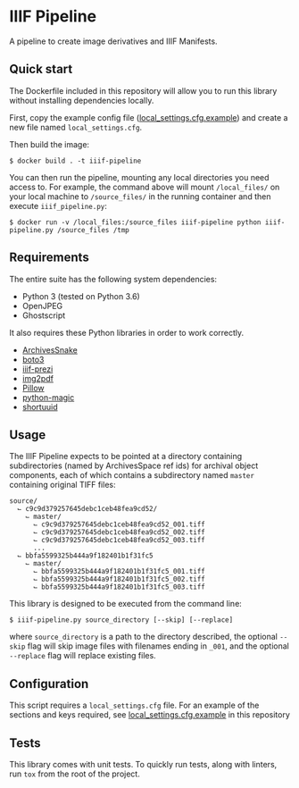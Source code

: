 # IIIF Pipeline
A pipeline to create image derivatives and IIIF Manifests.

## Quick start

The Dockerfile included in this repository will allow you to run this library
without installing dependencies locally.

First, copy the example config file ([local_settings.cfg.example](local_settings.cfg.example))
and create a new file named `local_settings.cfg`.

Then build the image:

    $ docker build . -t iiif-pipeline

You can then run the pipeline, mounting any local directories you need access to.
For example, the command above will mount `/local_files/` on your local machine
to `/source_files/` in the running container and then execute `iiif_pipeline.py`:

    $ docker run -v /local_files:/source_files iiif-pipeline python iiif-pipeline.py /source_files /tmp


## Requirements

The entire suite has the following system dependencies:
- Python 3 (tested on Python 3.6)
- OpenJPEG
- Ghostscript

It also requires these Python libraries in order to work correctly.
- [ArchivesSnake](https://pypi.org/project/ArchivesSnake/)
- [boto3](https://pypi.org/project/boto3/)
- [iiif-prezi](https://pypi.org/project/iiif-prezi/)
- [img2pdf](https://pypi.org/project/img2pdf/)
- [Pillow](https://pypi.org/project/Pillow/)
- [python-magic](https://pypi.org/project/python-magic/)
- [shortuuid](https://pypi.org/project/shortuuid/)


## Usage

The IIIF Pipeline expects to be pointed at a directory containing subdirectories
(named by ArchivesSpace ref ids) for archival object components, each of which
contains a subdirectory named `master` containing original TIFF files:

    source/
      ⌙ c9c9d379257645debc1ceb48fea9cd52/
        ⌙ master/
          ⌙ c9c9d379257645debc1ceb48fea9cd52_001.tiff
          ⌙ c9c9d379257645debc1ceb48fea9cd52_002.tiff
          ⌙ c9c9d379257645debc1ceb48fea9cd52_003.tiff
          ...
      ⌙ bbfa5599325b444a9f182401b1f31fc5
        ⌙ master/
          ⌙ bbfa5599325b444a9f182401b1f31fc5_001.tiff
          ⌙ bbfa5599325b444a9f182401b1f31fc5_002.tiff
          ⌙ bbfa5599325b444a9f182401b1f31fc5_003.tiff


This library is designed to be executed from the command line:

    $ iiif-pipeline.py source_directory [--skip] [--replace]

where `source_directory` is a path to the directory described, the
optional `--skip` flag will skip image files with filenames ending in `_001`,
and the optional `--replace` flag will replace existing files.


## Configuration

This script requires a `local_settings.cfg` file. For an example of the sections
and keys required, see [local_settings.cfg.example](local_settings.cfg.example)
in this repository


## Tests

This library comes with unit tests. To quickly run tests, along with linters,
run `tox` from the root of the project.
